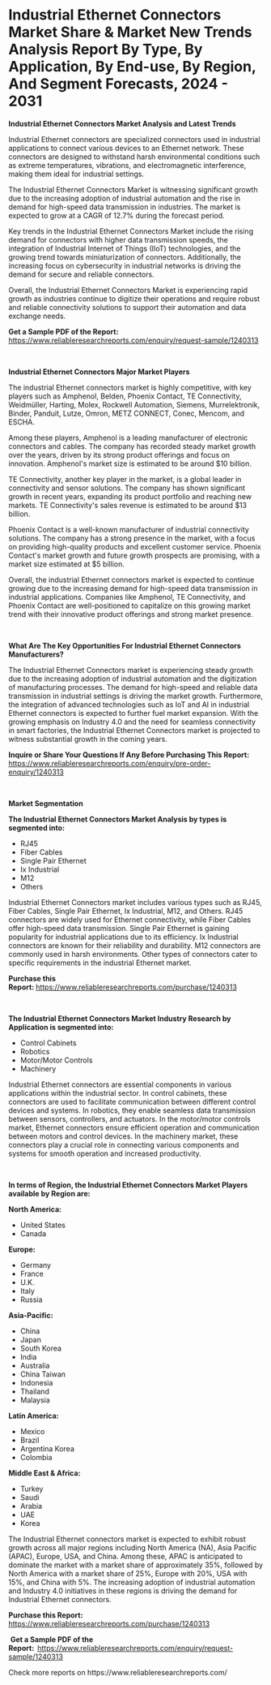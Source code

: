 <p><h1>Industrial Ethernet Connectors Market Share & Market New Trends Analysis Report By Type, By Application, By End-use, By Region, And Segment Forecasts, 2024 - 2031</h1></p><p><strong>Industrial Ethernet Connectors Market Analysis and Latest Trends</strong></p>
<p><p>Industrial Ethernet connectors are specialized connectors used in industrial applications to connect various devices to an Ethernet network. These connectors are designed to withstand harsh environmental conditions such as extreme temperatures, vibrations, and electromagnetic interference, making them ideal for industrial settings.</p><p>The Industrial Ethernet Connectors Market is witnessing significant growth due to the increasing adoption of industrial automation and the rise in demand for high-speed data transmission in industries. The market is expected to grow at a CAGR of 12.7% during the forecast period.</p><p>Key trends in the Industrial Ethernet Connectors Market include the rising demand for connectors with higher data transmission speeds, the integration of Industrial Internet of Things (IIoT) technologies, and the growing trend towards miniaturization of connectors. Additionally, the increasing focus on cybersecurity in industrial networks is driving the demand for secure and reliable connectors.</p><p>Overall, the Industrial Ethernet Connectors Market is experiencing rapid growth as industries continue to digitize their operations and require robust and reliable connectivity solutions to support their automation and data exchange needs.</p></p>
<p><strong>Get a Sample PDF of the Report:&nbsp;</strong> <a href="https://www.reliableresearchreports.com/enquiry/request-sample/1240313">https://www.reliableresearchreports.com/enquiry/request-sample/1240313</a></p>
<p>&nbsp;</p>
<p><strong>Industrial Ethernet Connectors Major Market Players</strong></p>
<p><p>The industrial Ethernet connectors market is highly competitive, with key players such as Amphenol, Belden, Phoenix Contact, TE Connectivity, Weidmüller, Harting, Molex, Rockwell Automation, Siemens, Murrelektronik, Binder, Panduit, Lutze, Omron, METZ CONNECT, Conec, Mencom, and ESCHA.</p><p>Among these players, Amphenol is a leading manufacturer of electronic connectors and cables. The company has recorded steady market growth over the years, driven by its strong product offerings and focus on innovation. Amphenol's market size is estimated to be around $10 billion.</p><p>TE Connectivity, another key player in the market, is a global leader in connectivity and sensor solutions. The company has shown significant growth in recent years, expanding its product portfolio and reaching new markets. TE Connectivity's sales revenue is estimated to be around $13 billion.</p><p>Phoenix Contact is a well-known manufacturer of industrial connectivity solutions. The company has a strong presence in the market, with a focus on providing high-quality products and excellent customer service. Phoenix Contact's market growth and future growth prospects are promising, with a market size estimated at $5 billion.</p><p>Overall, the industrial Ethernet connectors market is expected to continue growing due to the increasing demand for high-speed data transmission in industrial applications. Companies like Amphenol, TE Connectivity, and Phoenix Contact are well-positioned to capitalize on this growing market trend with their innovative product offerings and strong market presence.</p></p>
<p>&nbsp;</p>
<p><strong>What Are The Key Opportunities For Industrial Ethernet Connectors Manufacturers?</strong></p>
<p><p>The Industrial Ethernet Connectors market is experiencing steady growth due to the increasing adoption of industrial automation and the digitization of manufacturing processes. The demand for high-speed and reliable data transmission in industrial settings is driving the market growth. Furthermore, the integration of advanced technologies such as IoT and AI in industrial Ethernet connectors is expected to further fuel market expansion. With the growing emphasis on Industry 4.0 and the need for seamless connectivity in smart factories, the Industrial Ethernet Connectors market is projected to witness substantial growth in the coming years.</p></p>
<p><strong>Inquire or Share Your Questions If Any Before Purchasing This Report:</strong> <a href="https://www.reliableresearchreports.com/enquiry/pre-order-enquiry/1240313">https://www.reliableresearchreports.com/enquiry/pre-order-enquiry/1240313</a></p>
<p>&nbsp;</p>
<p><strong>Market Segmentation</strong></p>
<p><strong>The Industrial Ethernet Connectors Market Analysis by types is segmented into:</strong></p>
<p><ul><li>RJ45</li><li>Fiber Cables</li><li>Single Pair Ethernet</li><li>Ix Industrial</li><li>M12</li><li>Others</li></ul></p>
<p><p>Industrial Ethernet Connectors market includes various types such as RJ45, Fiber Cables, Single Pair Ethernet, Ix Industrial, M12, and Others. RJ45 connectors are widely used for Ethernet connectivity, while Fiber Cables offer high-speed data transmission. Single Pair Ethernet is gaining popularity for industrial applications due to its efficiency. Ix Industrial connectors are known for their reliability and durability. M12 connectors are commonly used in harsh environments. Other types of connectors cater to specific requirements in the industrial Ethernet market.</p></p>
<p><strong>Purchase this Report:&nbsp;</strong><a href="https://www.reliableresearchreports.com/purchase/1240313">https://www.reliableresearchreports.com/purchase/1240313</a></p>
<p>&nbsp;</p>
<p><strong>The Industrial Ethernet Connectors Market Industry Research by Application is segmented into:</strong></p>
<p><ul><li>Control Cabinets</li><li>Robotics</li><li>Motor/Motor Controls</li><li>Machinery</li></ul></p>
<p><p>Industrial Ethernet connectors are essential components in various applications within the industrial sector. In control cabinets, these connectors are used to facilitate communication between different control devices and systems. In robotics, they enable seamless data transmission between sensors, controllers, and actuators. In the motor/motor controls market, Ethernet connectors ensure efficient operation and communication between motors and control devices. In the machinery market, these connectors play a crucial role in connecting various components and systems for smooth operation and increased productivity.</p></p>
<p>&nbsp;</p>
<p><strong>In terms of Region, the Industrial Ethernet Connectors Market Players available by Region are:</strong></p>
<p>
    <p> <strong> North America: </strong>
        <ul>
            <li>United States</li>
            <li>Canada</li>
        </ul>
        </p> 
    <p> <strong> Europe: </strong>
        <ul>
            <li>Germany</li>
            <li>France</li>
            <li>U.K.</li>
            <li>Italy</li>
            <li>Russia</li>
        </ul>
        </p> 
    <p> <strong> Asia-Pacific: </strong>
        <ul>
            <li>China</li>
            <li>Japan</li>
            <li>South Korea</li>
            <li>India</li>
            <li>Australia</li>
            <li>China Taiwan</li>
            <li>Indonesia</li>
            <li>Thailand</li>
            <li>Malaysia</li>
        </ul>
        </p> 
    <p> <strong> Latin America: </strong>
        <ul>
            <li>Mexico</li>
            <li>Brazil</li>
            <li>Argentina Korea</li>
            <li>Colombia</li>
        </ul>
        </p> 
    <p> <strong> Middle East & Africa: </strong>
        <ul>
            <li>Turkey</li>
            <li>Saudi</li>
            <li>Arabia</li>
            <li>UAE</li>
            <li>Korea</li>
        </ul>
    </p>
    </p>
<p><p>The Industrial Ethernet connectors market is expected to exhibit robust growth across all major regions including North America (NA), Asia Pacific (APAC), Europe, USA, and China. Among these, APAC is anticipated to dominate the market with a market share of approximately 35%, followed by North America with a market share of 25%, Europe with 20%, USA with 15%, and China with 5%. The increasing adoption of industrial automation and Industry 4.0 initiatives in these regions is driving the demand for Industrial Ethernet connectors.</p></p>
<p><strong>Purchase this Report: </strong><a href="https://www.reliableresearchreports.com/purchase/1240313">https://www.reliableresearchreports.com/purchase/1240313</a></p>
<p>&nbsp;<strong>Get a Sample PDF of the Report:&nbsp;&nbsp;</strong><a href="https://www.reliableresearchreports.com/enquiry/request-sample/1240313">https://www.reliableresearchreports.com/enquiry/request-sample/1240313</a></p>
<p><strong></strong></p>
<p>Check more reports on https://www.reliableresearchreports.com/</p>